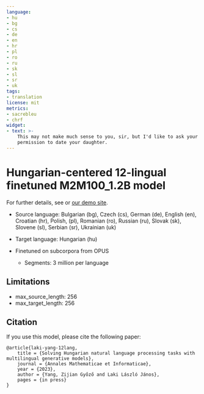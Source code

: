 ```yaml
---
language:
- hu
- bg
- cs
- de
- en
- hr
- pl
- ro
- ru
- sk
- sl
- sr
- uk
tags:
- translation
license: mit
metrics:
- sacrebleu
- chrf
widget:
- text: >-
    This may not make much sense to you, sir, but I'd like to ask your
    permission to date your daughter.
---
```


# Hungarian-centered 12-lingual finetuned M2M100_1.2B model

For further details, see or [our demo site](https://juniper.nytud.hu/demo/nlp).

- Source language: Bulgarian (bg), Czech (cs), German (de), English (en), Croatian (hr), Polish, (pl), Romanian (ro), Russian (ru), Slovak (sk), Slovene (sl), Serbian (sr), Ukrainian (uk) 
- Target language: Hungarian (hu)

- Finetuned on subcorpora from OPUS
	- Segments: 3 million per language

## Limitations

- max_source_length: 256
- max_target_length: 256


## Citation
If you use this model, please cite the following paper:
```
@article{laki-yang-12lang,
    title = {Solving Hungarian natural language processing tasks with multilingual generative models},
	journal = {Annales Mathematicae et Informaticae},
	year = {2023},
	author = {Yang, Zijian Győző and Laki László János},
	pages = {in press}
}

```